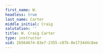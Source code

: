 ```yaml
---
first_name: W.
headless: true
last_name: Carter
middle_initial: Craig
salutation: ''
title: W. Craig Carter
type: instructor
uid: 2b564674-83e7-2355-c87b-0e1734d4c8ee
---
```

